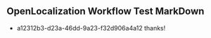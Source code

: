 ## OpenLocalization Workflow Test MarkDown
* a12312b3-d23a-46dd-9a23-f32d906a4a12 thanks!

<!--HONumber=Jul16_HO5-->


